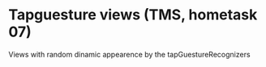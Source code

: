# Tapguesture views (TMS, hometask 07)

Views with random dinamic appearence by the tapGuestureRecognizers
